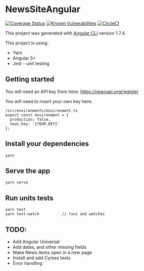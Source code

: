 # NewsSiteAngular

[![Coverage Status](https://coveralls.io/repos/github/wmgregory/news-site-angular/badge.svg?branch=master&service=github)](https://coveralls.io/github/wmgregory/news-site-angular?branch=master)
[![Known Vulnerabilities](https://snyk.io/test/github/wmgregory/news-site-angular/badge.svg?targetFile=package.json)](https://snyk.io/test/github/wmgregory/news-site-angular?targetFile=package.json)
[![CircleCI](https://circleci.com/gh/wmgregory/news-site-angular.svg?style=svg)](https://circleci.com/gh/wmgregory/news-site-angular)

This project was generated with [Angular CLI](https://github.com/angular/angular-cli) version 1.7.4.

This project is using:
- Yarn
- Angular 5+
- Jest - unit testing

## Getting started

You will need an API key from here: https://newsapi.org/register

You will need to insert your own key here:

```
/src/environments/environment.ts
export const environment = {
  production: false,
  news_key: '{YOUR_KEY}'
};

```


## Install your dependencies
```
yarn
```

## Serve the app
```
yarn serve
```

## Run units tests
```
yarn test
yarn test:watch          // runs and watches
```

## TODO:
- Add Angular Universal
- Add dates, and other missing fields
- Make News items open in a new page
- Install and add Cyress tests
- Error handling
